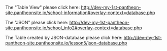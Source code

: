 The "Table View" please click here: http://dev-my-1st-pantheon-site.pantheonsite.io/school-information#overlay-context=database.php

The "JSON" please click here: http://dev-my-1st-pantheon-site.pantheonsite.io/school_info2#overlay-context=database.php

The Table created by JSON-database please click here: http://dev-my-1st-pantheon-site.pantheonsite.io/lesson5/json-database.php
